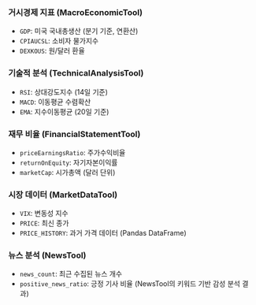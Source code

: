 ### 거시경제 지표 (MacroEconomicTool)
- `GDP`: 미국 국내총생산 (분기 기준, 연환산)
- `CPIAUCSL`: 소비자 물가지수
- `DEXKOUS`: 원/달러 환율

### 기술적 분석 (TechnicalAnalysisTool)
- `RSI`: 상대강도지수 (14일 기준)
- `MACD`: 이동평균 수렴확산
- `EMA`: 지수이동평균 (20일 기준)

### 재무 비율 (FinancialStatementTool)
- `priceEarningsRatio`: 주가수익비율
- `returnOnEquity`: 자기자본이익률
- `marketCap`: 시가총액 (달러 단위)

### 시장 데이터 (MarketDataTool)
- `VIX`: 변동성 지수
- `PRICE`: 최신 종가
- `PRICE_HISTORY`: 과거 가격 데이터 (Pandas DataFrame)

### 뉴스 분석 (NewsTool)
- `news_count`: 최근 수집된 뉴스 개수
- `positive_news_ratio`: 긍정 기사 비율 (NewsTool의 키워드 기반 감성 분석 결과)
